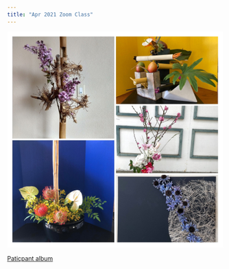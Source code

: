 ```yaml
---
title: "Apr 2021 Zoom Class"
---
```


<img src="/assets/images/apr21zoom.jpg" alt="" class="full">

 [Paticpant album](https://photos.app.goo.gl/2GUfjA8Vu9emFZH18)
